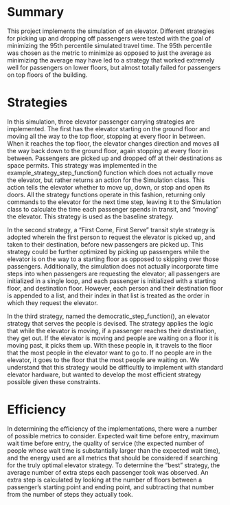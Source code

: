 # Summary
This project implements the simulation of an elevator. Different strategies for picking up and dropping off passengers were tested with the goal of minimizing the 95th percentile simulated travel time. The 95th percentile was chosen as the metric to minimize as opposed to just the average as minimizing the average may have led to a strategy that worked extremely well for passengers on lower floors, but almost totally failed for passengers on top floors of the building.

# Strategies
In this simulation, three elevator passenger carrying strategies are implemented. The first has the elevator starting on the ground floor and moving all the way to the top floor, stopping at every floor in between. When it reaches the top floor, the elevator changes direction and moves all the way back down to the ground floor, again stopping at every floor in between. Passengers are picked up and dropped off at their destinations as space permits. This strategy was implemented in the example_strategy_step_function() function which does not actually move the elevator, but rather returns an action for the Simulation class. This action tells the elevator whether to move up, down, or stop and open its doors. All the strategy functions operate in this fashion, returning only commands to the elevator for the next time step, leaving it to the Simulation class to calculate the time each passenger spends in transit, and “moving” the elevator. This strategy is used as the baseline strategy.

In the second strategy, a “First Come, First Serve” transit style strategy is adopted wherein the first person to request the elevator is picked up, and taken to their destination, before new passengers are picked up. This strategy could be further optimized by picking up passengers while the elevator is on the way to a starting floor as opposed to skipping over those passengers. Additionally, the simulation does not actually incorporate time steps into when passengers are requesting the elevator; all passengers are initialized in a single loop, and each passenger is initialized with a starting floor, and destination floor. However, each person and their destination floor is appended to a list, and their index in that list is treated as the order in which they request the elevator.

In the third strategy, named the democratic_step_function(), an elevator strategy that serves the people is devised. The strategy applies the logic that while the elevator is moving, if a passenger reaches their destination, they get out. If the elevator is moving and people are waiting on a floor it is moving past, it picks them up. With these people in, it travels to the floor that the most people in the elevator want to go to. If no people are in the elevator, it goes to the floor that the most people are waiting on. We understand that this strategy would be difficultly to implement with standard elevator hardware, but wanted to develop the most efficient strategy possible given these constraints.

# Efficiency
In determining the efficiency of the implementations, there were a number of possible metrics to consider. Expected wait time before entry, maximum wait time before entry, the quality of service (the expected number of people whose wait time is substantially larger than the expected wait time), and the energy used are all metrics that should be considered if searching for the truly optimal elevator strategy. To determine the “best” strategy, the average number of extra steps each passenger took was observed. An extra step is calculated by looking at the number of floors between a passenger’s starting point and ending point, and subtracting that number from the number of steps they actually took.
